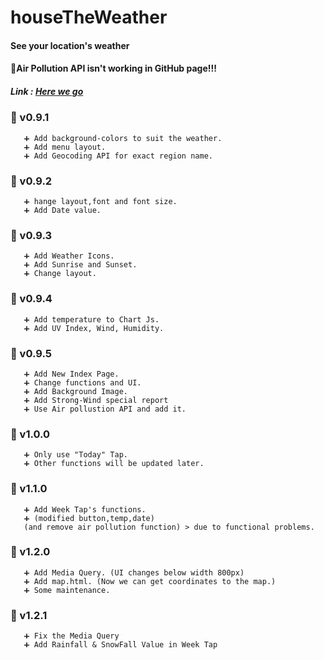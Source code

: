 # houseTheWeather
#### See your location's weather
  
  
#### 🚀Air Pollution API isn't working in GitHub page!!!  
  
##### Link : <a href="https://kihyun1998.github.io/houseTheWeather/index.html">Here we go</a>

### :triangular_flag_on_post: v0.9.1  
       ➕ Add background-colors to suit the weather.  
       ➕ Add menu layout.  
       ➕ Add Geocoding API for exact region name.

### :triangular_flag_on_post: v0.9.2  
       ➕ hange layout,font and font size.  
       ➕ Add Date value.  

### :triangular_flag_on_post: v0.9.3  
       ➕ Add Weather Icons.  
       ➕ Add Sunrise and Sunset.  
       ➕ Change layout.  

### :triangular_flag_on_post: v0.9.4  
       ➕ Add temperature to Chart Js.  
       ➕ Add UV Index, Wind, Humidity.  

### :triangular_flag_on_post: v0.9.5  
       ➕ Add New Index Page.  
       ➕ Change functions and UI.  
       ➕ Add Background Image.  
       ➕ Add Strong-Wind special report
       ➕ Use Air pollustion API and add it.

### :triangular_flag_on_post: v1.0.0  
       ➕ Only use "Today" Tap.  
       ➕ Other functions will be updated later.  

### :triangular_flag_on_post: v1.1.0  
       ➕ Add Week Tap's functions.  
       ➕ (modified button,temp,date)  
       (and remove air pollution function) > due to functional problems.  

### :triangular_flag_on_post: v1.2.0  
       ➕ Add Media Query. (UI changes below width 800px)  
       ➕ Add map.html. (Now we can get coordinates to the map.)  
       ➕ Some maintenance.  
  
### :triangular_flag_on_post: v1.2.1  
       ➕ Fix the Media Query  
       ➕ Add Rainfall & SnowFall Value in Week Tap
 
        
